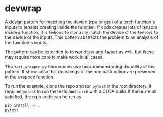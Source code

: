 # devwrap

A design pattern for matching the device (cpu or gpu) of a torch function's inputs
to tensors creating inside the function. If code creates lots of tensors inside
a function, it is tedious to manually match the device of the tensors to the device
of the inputs. This pattern abstracts the problem to an analysis of the function's
inputs.

The pattern can be extended to tensor `dtype` and `layout` as well, but these
may require more care to make work in all cases.

The `test_wrapper.py` file contains two tests demonstrating the utility of the
pattern. It shows also that docstrings of the original function are preserved
in the wrapped function.

To run the example, clone the repo and run `pytest` in the root directory. It
requires `pytest` to run the tests and `torch` with a CUDA build. If these are
all satisfied, the repo code can be run as

```sh
pip install -e .
pytest
```
